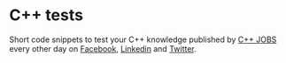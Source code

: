 # C++ tests
Short code snippets to test your C++ knowledge published by [C++ JOBS](http://www.cpp-jobs.com) every other day on [Facebook](https://www.facebook.com/cppjobs/), [Linkedin](https://www.linkedin.com/company/cpp-jobs) and [Twitter](https://twitter.com/cpp_jobs_com).
